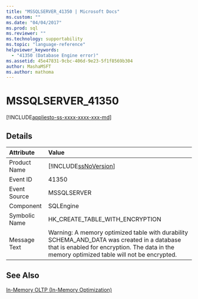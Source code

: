 ```yaml
---
title: "MSSQLSERVER_41350 | Microsoft Docs"
ms.custom: ""
ms.date: "04/04/2017"
ms.prod: sql
ms.reviewer: ""
ms.technology: supportability
ms.topic: "language-reference"
helpviewer_keywords: 
  - "41350 (Database Engine error)"
ms.assetid: 45e47831-9cbc-406d-9e23-5f1f8569b304
author: MashaMSFT
ms.author: mathoma
---
```

# MSSQLSERVER_41350
[!INCLUDE[appliesto-ss-xxxx-xxxx-xxx-md](../../includes/appliesto-ss-xxxx-xxxx-xxx-md.md)]
  
## Details  
  
| Attribute | Value |  
| :-------- | :---- |  
|Product Name|[!INCLUDE[ssNoVersion](../../includes/ssnoversion-md.md)]|  
|Event ID|41350|  
|Event Source|MSSQLSERVER|  
|Component|SQLEngine|  
|Symbolic Name|HK_CREATE_TABLE_WITH_ENCRYPTION|  
|Message Text|Warning: A memory optimized table with durability SCHEMA_AND_DATA was created in a database that is enabled for encryption. The data in the memory optimized table will not be encrypted.|  
  
## See Also  
[In-Memory OLTP &#40;In-Memory Optimization&#41;](~/relational-databases/in-memory-oltp/in-memory-oltp-in-memory-optimization.md)  
  
